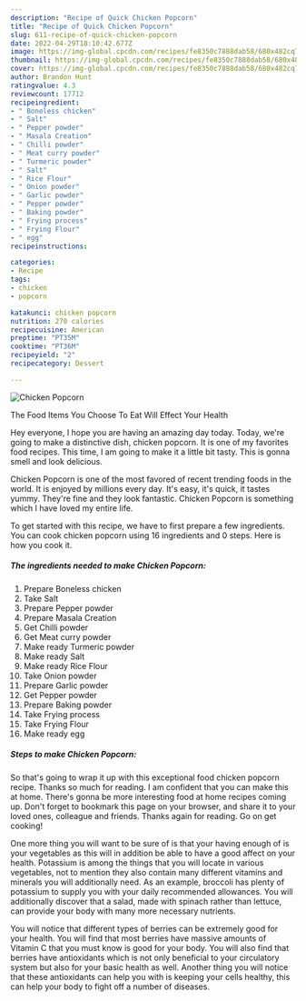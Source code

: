 ```yaml
---
description: "Recipe of Quick Chicken Popcorn"
title: "Recipe of Quick Chicken Popcorn"
slug: 611-recipe-of-quick-chicken-popcorn
date: 2022-04-29T18:10:42.677Z
image: https://img-global.cpcdn.com/recipes/fe8350c7888dab58/680x482cq70/chicken-popcorn-recipe-main-photo.jpg
thumbnail: https://img-global.cpcdn.com/recipes/fe8350c7888dab58/680x482cq70/chicken-popcorn-recipe-main-photo.jpg
cover: https://img-global.cpcdn.com/recipes/fe8350c7888dab58/680x482cq70/chicken-popcorn-recipe-main-photo.jpg
author: Brandon Hunt
ratingvalue: 4.3
reviewcount: 17712
recipeingredient:
- " Boneless chicken"
- " Salt"
- " Pepper powder"
- " Masala Creation"
- " Chilli powder"
- " Meat curry powder"
- " Turmeric powder"
- " Salt"
- " Rice Flour"
- " Onion powder"
- " Garlic powder"
- " Pepper powder"
- " Baking powder"
- " Frying process"
- " Frying Flour"
- " egg"
recipeinstructions:

categories:
- Recipe
tags:
- chicken
- popcorn

katakunci: chicken popcorn 
nutrition: 270 calories
recipecuisine: American
preptime: "PT35M"
cooktime: "PT36M"
recipeyield: "2"
recipecategory: Dessert

---
```



![Chicken Popcorn](https://img-global.cpcdn.com/recipes/fe8350c7888dab58/680x482cq70/chicken-popcorn-recipe-main-photo.jpg)

The Food Items You Choose To Eat Will Effect Your Health

Hey everyone, I hope you are having an amazing day today. Today, we're going to make a distinctive dish, chicken popcorn. It is one of my favorites food recipes. This time, I am going to make it a little bit tasty. This is gonna smell and look delicious.



Chicken Popcorn is one of the most favored of recent trending foods in the world. It is enjoyed by millions every day. It's easy, it's quick, it tastes yummy. They're fine and they look fantastic. Chicken Popcorn is something which I have loved my entire life.


To get started with this recipe, we have to first prepare a few ingredients. You can cook chicken popcorn using 16 ingredients and 0 steps. Here is how you cook it.

<!--inarticleads1-->

##### The ingredients needed to make Chicken Popcorn:

1. Prepare  Boneless chicken
1. Take  Salt
1. Prepare  Pepper powder
1. Prepare  Masala Creation
1. Get  Chilli powder
1. Get  Meat curry powder
1. Make ready  Turmeric powder
1. Make ready  Salt
1. Make ready  Rice Flour
1. Take  Onion powder
1. Prepare  Garlic powder
1. Get  Pepper powder
1. Prepare  Baking powder
1. Take  Frying process
1. Take  Frying Flour
1. Make ready  egg




<!--inarticleads2-->

##### Steps to make Chicken Popcorn:





So that's going to wrap it up with this exceptional food chicken popcorn recipe. Thanks so much for reading. I am confident that you can make this at home. There's gonna be more interesting food at home recipes coming up. Don't forget to bookmark this page on your browser, and share it to your loved ones, colleague and friends. Thanks again for reading. Go on get cooking!

One more thing you will want to be sure of is that your having enough of is your vegetables as this will in addition be able to have a good affect on your health. Potassium is among the things that you will locate in various vegetables, not to mention they also contain many different vitamins and minerals you will additionally need. As an example, broccoli has plenty of potassium to supply you with your daily recommended allowances. You will additionally discover that a salad, made with spinach rather than lettuce, can provide your body with many more necessary nutrients.

You will notice that different types of berries can be extremely good for your health. You will find that most berries have massive amounts of Vitamin C that you must know is good for your body. You will also find that berries have antioxidants which is not only beneficial to your circulatory system but also for your basic health as well. Another thing you will notice that these antioxidants can help you with is keeping your cells healthy, this can help your body to fight off a number of diseases.
